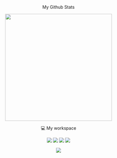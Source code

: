 <p align='center'>
  My Github Stats
</p>
<p align='center'>
  <a href="#"><img src="https://github-readme-stats.vercel.app/api?username=Sayak-Saha&show_icons=true&count_private=true&theme=dark" width="350"></a>
</p>

<p align='center'>
  💻 My workspace<br/><br/>
  <img src="https://img.shields.io/badge/windows-%230078D6.svg?&style=for-the-badge&logo=windows&logoColor=white" />
  <img src="https://img.shields.io/badge/ryzen%205%203550H-%230071C5.svg?&style=for-the-badge&logo=amd&logoColor=white" />
  <img src="https://img.shields.io/badge/RAM-16GB-%230071C5.svg?&style=for-the-badge&logoColor=white" />
  <img src="https://img.shields.io/badge/nvidia-gtx%201650-%2376B900.svg?&style=for-the-badge&logo=nvidia&logoColor=white" />
</p>
<p align='center'>
  <a href="#"><img src="https://badges.pufler.dev/visits/alexandresanlim/Sayak-Saha"></a>
</p>

